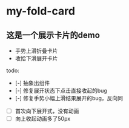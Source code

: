 # my-fold-card
## 这是一个展示卡片的demo
* 手势上滑折叠卡片
* 收拾下滑展开卡片

todo:
- [-] 抽象出组件
- [-] 修复展开状态下点击直接收起的bug
- [-] 修复手势小幅上滑结果展开的bug，反向同
- [ ] 首次向下展开式，没有动画
- [ ] 向上收起动画多了50px
